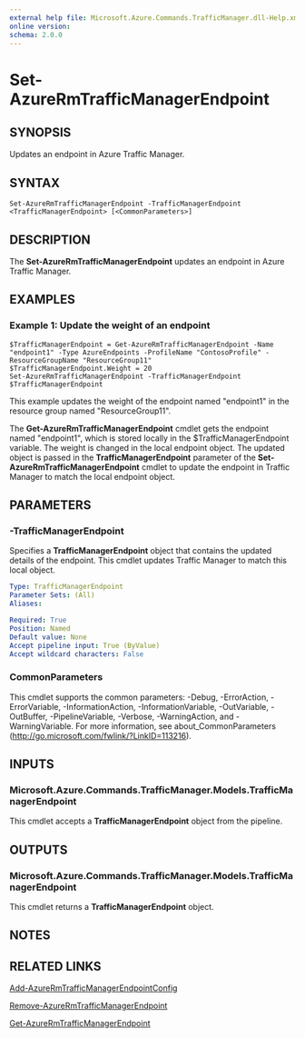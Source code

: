 ```yaml
---
external help file: Microsoft.Azure.Commands.TrafficManager.dll-Help.xml
online version:
schema: 2.0.0
---
```


# Set-AzureRmTrafficManagerEndpoint

## SYNOPSIS
Updates an endpoint in Azure Traffic Manager.

## SYNTAX

```
Set-AzureRmTrafficManagerEndpoint -TrafficManagerEndpoint <TrafficManagerEndpoint> [<CommonParameters>]
```

## DESCRIPTION
The **Set-AzureRmTrafficManagerEndpoint** updates an endpoint in Azure Traffic Manager.

## EXAMPLES

### Example 1: Update the weight of an endpoint
```
$TrafficManagerEndpoint = Get-AzureRmTrafficManagerEndpoint -Name "endpoint1" -Type AzureEndpoints -ProfileName "ContosoProfile" -ResourceGroupName "ResourceGroup11"
$TrafficManagerEndpoint.Weight = 20
Set-AzureRmTrafficManagerEndpoint -TrafficManagerEndpoint $TrafficManagerEndpoint
```

This example updates the weight of the endpoint named "endpoint1" in the resource group named "ResourceGroup11".

The **Get-AzureRmTrafficManagerEndpoint** cmdlet gets the endpoint named "endpoint1", which is stored locally in the $TrafficManagerEndpoint variable.
The weight is changed in the local endpoint object.
The updated object is passed in the **TrafficManagerEndpoint** parameter of the **Set-AzureRmTrafficManagerEndpoint** cmdlet to update the endpoint in Traffic Manager to match the local endpoint object.

## PARAMETERS

### -TrafficManagerEndpoint
Specifies a **TrafficManagerEndpoint** object that contains the updated details of the endpoint.
This cmdlet updates Traffic Manager to match this local object.

```yaml
Type: TrafficManagerEndpoint
Parameter Sets: (All)
Aliases:

Required: True
Position: Named
Default value: None
Accept pipeline input: True (ByValue)
Accept wildcard characters: False
```

### CommonParameters
This cmdlet supports the common parameters: -Debug, -ErrorAction, -ErrorVariable, -InformationAction, -InformationVariable, -OutVariable, -OutBuffer, -PipelineVariable, -Verbose, -WarningAction, and -WarningVariable. For more information, see about_CommonParameters (http://go.microsoft.com/fwlink/?LinkID=113216).

## INPUTS

### Microsoft.Azure.Commands.TrafficManager.Models.TrafficManagerEndpoint
This cmdlet accepts a **TrafficManagerEndpoint** object from the pipeline.

## OUTPUTS

### Microsoft.Azure.Commands.TrafficManager.Models.TrafficManagerEndpoint
This cmdlet returns a **TrafficManagerEndpoint** object.

## NOTES

## RELATED LINKS

[Add-AzureRmTrafficManagerEndpointConfig](./Add-AzureRmTrafficManagerEndpointConfig.md)

[Remove-AzureRmTrafficManagerEndpoint](./Remove-AzureRmTrafficManagerEndpoint.md)

[Get-AzureRmTrafficManagerEndpoint](./Get-AzureRmTrafficManagerEndpoint.md)
